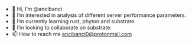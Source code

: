 - 👋 Hi, I’m @ancibanci
- 👀 I’m interested in analysis of different server performance parameters.
- 🌱 I’m currently learning rust, phyton and substrate.
- 💞️ I’m looking to collaborate on substrate.
- 📫 How to reach me ancibanci0@protonmail.com

<!---
ancibanci/ancibanci is a ✨ special ✨ repository because its `README.md` (this file) appears on your GitHub profile.
You can click the Preview link to take a look at your changes.
--->
